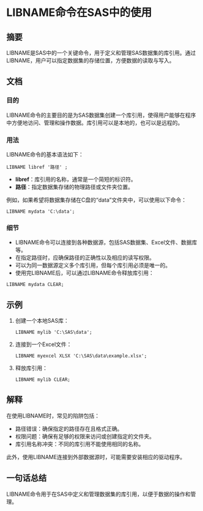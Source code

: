 <!--
Meta Description: # LIBNAME命令在SAS中的使用 ## 摘要 LIBNAME是SAS中的一个关键命令，用于定义和管理SAS数据集的库引用。通过LIBNAME，用户可以指定数据集的存储位置，方便数据的读取与写入。 ## 文档 ### 目的 LIBNAME命令的主要目的是为SAS数据集创建一个库引用，使得用户能够...
Meta Keywords: sas, libname, data, libref, mydata
-->

# LIBNAME命令在SAS中的使用

## 摘要
LIBNAME是SAS中的一个关键命令，用于定义和管理SAS数据集的库引用。通过LIBNAME，用户可以指定数据集的存储位置，方便数据的读取与写入。

## 文档
### 目的
LIBNAME命令的主要目的是为SAS数据集创建一个库引用，使得用户能够在程序中方便地访问、管理和操作数据。库引用可以是本地的，也可以是远程的。

### 用法
LIBNAME命令的基本语法如下：
```sas
LIBNAME libref '路径' ;
```
- **libref**：库引用的名称，通常是一个简短的标识符。
- **路径**：指定数据集存储的物理路径或文件夹位置。

例如，如果希望将数据集存储在C盘的“data”文件夹中，可以使用以下命令：
```sas
LIBNAME mydata 'C:\data';
```

### 细节
- LIBNAME命令可以连接到各种数据源，包括SAS数据集、Excel文件、数据库等。
- 在指定路径时，应确保路径的正确性以及相应的读写权限。
- 可以为同一数据源定义多个库引用，但每个库引用必须是唯一的。
- 使用完LIBNAME后，可以通过LIBNAME命令释放库引用：
```sas
LIBNAME mydata CLEAR;
```

## 示例
1. 创建一个本地SAS库：
   ```sas
   LIBNAME mylib 'C:\SAS\data';
   ```
   
2. 连接到一个Excel文件：
   ```sas
   LIBNAME myexcel XLSX 'C:\SAS\data\example.xlsx';
   ```

3. 释放库引用：
   ```sas
   LIBNAME mylib CLEAR;
   ```

## 解释
在使用LIBNAME时，常见的陷阱包括：
- 路径错误：确保指定的路径存在且格式正确。
- 权限问题：确保有足够的权限来访问或创建指定的文件夹。
- 库引用名称冲突：不同的库引用不能使用相同的名称。

此外，使用LIBNAME连接到外部数据源时，可能需要安装相应的驱动程序。

## 一句话总结
LIBNAME命令用于在SAS中定义和管理数据集的库引用，以便于数据的操作和管理。